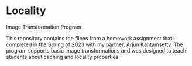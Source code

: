 # Locality
Image Transformation Program

This repository contains the filees from a homework assignment that I completed in the Spring of 2023 with my partner, Arjun Kantamsetty. The program supports basic image transformations and was designed to teach students about caching and locality properties.
